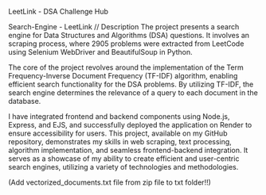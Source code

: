 LeetLink - DSA Challenge Hub

Search-Engine - LeetLink
// Description The project presents a search engine for Data Structures and Algorithms (DSA) questions. It involves an scraping process, where 2905 problems were extracted from LeetCode using Selenium WebDriver and BeautifulSoup in Python.

The core of the project revolves around the implementation of the Term Frequency-Inverse Document Frequency (TF-IDF) algorithm, enabling efficient search functionality for the DSA problems. By utilizing TF-IDF, the search engine determines the relevance of a query to each document in the database.

I have integrated frontend and backend components using Node.js, Express, and EJS, and successfully deployed the application on Render to ensure accessibility for users. This project, available on my GitHub repository, demonstrates my skills in web scraping, text processing, algorithm implementation, and seamless frontend-backend integration. It serves as a showcase of my ability to create efficient and user-centric search engines, utilizing a variety of technologies and methodologies.


(Add vectorized_documents.txt file from zip file to txt folder!!)

